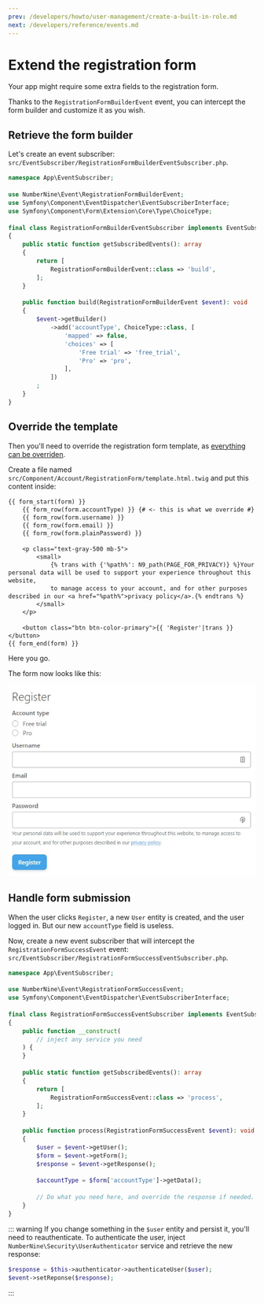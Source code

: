 ```yaml
---
prev: /developers/howto/user-management/create-a-built-in-role.md
next: /developers/reference/events.md
---
```


# Extend the registration form

Your app might require some extra fields to the registration form.

Thanks to the `RegistrationFormBuilderEvent` event, you can intercept the form builder and customize it as you wish.

## Retrieve the form builder

Let's create an event subscriber: `src/EventSubscriber/RegistrationFormBuilderEventSubscriber.php`.

```php
namespace App\EventSubscriber;

use NumberNine\Event\RegistrationFormBuilderEvent;
use Symfony\Component\EventDispatcher\EventSubscriberInterface;
use Symfony\Component\Form\Extension\Core\Type\ChoiceType;

final class RegistrationFormBuilderEventSubscriber implements EventSubscriberInterface
{
    public static function getSubscribedEvents(): array
    {
        return [
            RegistrationFormBuilderEvent::class => 'build',
        ];
    }

    public function build(RegistrationFormBuilderEvent $event): void
    {
        $event->getBuilder()
            ->add('accountType', ChoiceType::class, [
                'mapped' => false,
                'choices' => [
                    'Free trial' => 'free_trial',
                    'Pro' => 'pro',
                ],
            ])
        ;
    }
}
```

## Override the template

Then you'll need to override the registration form template, as [everything can be overriden](/developers/architecture/theming.md).

Create a file named `src/Component/Account/RegistrationForm/template.html.twig` and put this content inside:

```twig
{{ form_start(form) }}
    {{ form_row(form.accountType) }} {# <- this is what we override #}
    {{ form_row(form.username) }}
    {{ form_row(form.email) }}
    {{ form_row(form.plainPassword) }}

    <p class="text-gray-500 mb-5">
        <small>
            {% trans with {'%path%': N9_path(PAGE_FOR_PRIVACY)} %}Your personal data will be used to support your experience throughout this website,
            to manage access to your account, and for other purposes described in our <a href="%path%">privacy policy</a>.{% endtrans %}
        </small>
    </p>

    <button class="btn btn-color-primary">{{ 'Register'|trans }}</button>
{{ form_end(form) }}
```

Here you go.

The form now looks like this:

![Overriden registration form](/images/screenshots/howto_extend_registration_form.jpg)

## Handle form submission

When the user clicks `Register`, a new `User` entity is created, and the user logged in. But our new `accountType` field is useless.

Now, create a new event subscriber that will intercept the `RegistrationFormSuccessEvent` event: `src/EventSubscriber/RegistrationFormSuccessEventSubscriber.php`.

```php
namespace App\EventSubscriber;

use NumberNine\Event\RegistrationFormSuccessEvent;
use Symfony\Component\EventDispatcher\EventSubscriberInterface;

final class RegistrationFormSuccessEventSubscriber implements EventSubscriberInterface
{
    public function __construct(
        // inject any service you need
    ) {
    }

    public static function getSubscribedEvents(): array
    {
        return [
            RegistrationFormSuccessEvent::class => 'process',
        ];
    }

    public function process(RegistrationFormSuccessEvent $event): void
    {
        $user = $event->getUser();
        $form = $event->getForm();
        $response = $event->getResponse();

        $accountType = $form['accountType']->getData();

        // Do what you need here, and override the response if needed.
    }
}
```

::: warning
If you change something in the `$user` entity and persist it, you'll need to reauthenticate. To authenticate the user, inject `NumberNine\Security\UserAuthenticator` service and retrieve the new response:

```php
$response = $this->authenticator->authenticateUser($user);
$event->setReponse($response);
```
:::
